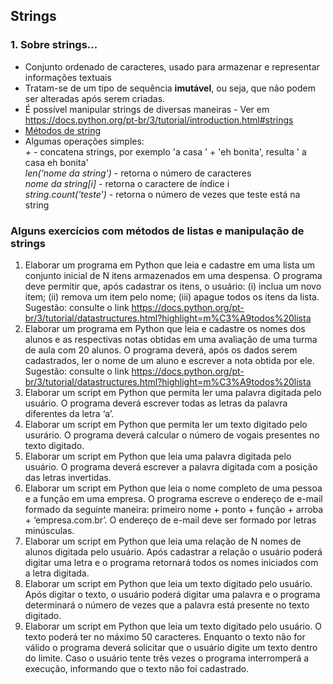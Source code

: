 ## Strings 

### 1. Sobre strings...
- Conjunto ordenado de caracteres, usado para armazenar e representar informações textuais 
- Tratam-se de um tipo de sequência **imutável**, ou seja, que não podem ser alteradas após serem criadas.
- É possível manipular strings de diversas maneiras - Ver em <https://docs.python.org/pt-br/3/tutorial/introduction.html#strings>
- [Métodos de string](https://docs.python.org/pt-br/3/library/string.html?highlight=m%C3%A9todos%20string)
- Algumas operações simples:  
*+* - concatena strings, por exemplo 'a casa ' + 'eh bonita', resulta ' a casa eh bonita'  
*len('nome da string')* - retorna o número de caracteres  
*nome da string[i]* - retorna o caractere de índice i  
*string.count('teste')* - retorna o número de vezes que teste está na string  
  
### Alguns exercícios com métodos de listas e manipulação de strings
1. Elaborar um programa em Python que leia e cadastre em uma lista um conjunto inicial de N itens armazenados em uma despensa. O programa deve permitir que, após cadastrar os itens, o usuário: (i) inclua um novo item; (ii) remova um item pelo nome; (iii) apague todos os itens da lista. Sugestão: consulte o link <https://docs.python.org/pt-br/3/tutorial/datastructures.html?highlight=m%C3%A9todos%20lista>
2. Elaborar um programa em Python que leia e cadastre os nomes dos alunos e as respectivas notas obtidas em uma avaliação de uma turma de aula com 20 alunos. O programa deverá, após os dados serem cadastrados, ler o nome de um aluno e escrever a nota obtida por ele. Sugestão: consulte o link <https://docs.python.org/pt-br/3/tutorial/datastructures.html?highlight=m%C3%A9todos%20lista>
3. Elaborar um script em Python que permita ler uma palavra digitada pelo usuário. O programa deverá escrever todas as letras da palavra diferentes da letra ‘a’.
4. Elaborar um script em Python que permita ler um texto digitado pelo usurário. O programa deverá calcular o número de vogais presentes no texto digitado.
5. Elaborar um script em Python que leia uma palavra digitada pelo usuário. O programa deverá escrever a palavra digitada com a posição das letras invertidas.
6. Elaborar um script em Python que leia o nome completo de uma pessoa e a função em uma empresa. O programa escreve o endereço de e-mail formado da seguinte maneira: primeiro nome + ponto + função + arroba + ‘empresa.com.br’. O endereço de e-mail deve ser formado por letras minúsculas.
7. Elaborar um script em Python que leia uma relação de N nomes de alunos digitada pelo usuário. Após cadastrar a relação o usuário poderá digitar uma letra e o programa retornará todos os nomes iniciados com a letra digitada.
8. Elaborar um script em Python que leia um texto digitado pelo usuário. Após digitar o texto, o usuário poderá digitar uma palavra e o programa determinará o número de vezes que a palavra está presente no texto digitado.
9. Elaborar um script em Python que leia um texto digitado pelo usuário. O texto poderá ter no máximo 50 caracteres. Enquanto o texto não for válido o programa deverá solicitar que o usuário digite um texto dentro do limite. Caso o usuário tente três vezes o programa interromperá a execução, informando que o texto não foi cadastrado.
